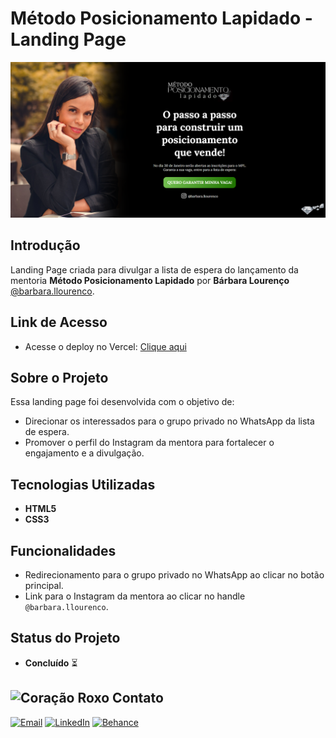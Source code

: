 #  Método Posicionamento Lapidado - Landing Page
![Preview](./imgs/Preview_MLP_WaitingList.PNG)

## **Introdução**  
Landing Page criada para divulgar a lista de espera do lançamento da mentoria **Método Posicionamento Lapidado** por **Bárbara Lourenço** [@barbara.llourenco](https://www.instagram.com/barbara.llourenco).


## **Link de Acesso**  

- Acesse o deploy no Vercel: [Clique aqui](https://posicionamento-lapidado.vercel.app/)


## **Sobre o Projeto**  
Essa landing page foi desenvolvida com o objetivo de:  
- Direcionar os interessados para o grupo privado no WhatsApp da lista de espera.  
- Promover o perfil do Instagram da mentora para fortalecer o engajamento e a divulgação.


## **Tecnologias Utilizadas**  
- **HTML5**  
- **CSS3**


## **Funcionalidades**  
- Redirecionamento para o grupo privado no WhatsApp ao clicar no botão principal.  
- Link para o Instagram da mentora ao clicar no handle `@barbara.llourenco`.


## **Status do Projeto**  
- **Concluído** ⏳


## <img alt="Coração Roxo" height="15" src="https://github.com/suuzanemoura/suuzanemoura/assets/104701271/ce158244-38f2-4162-b0a4-24b1cfa66ef8"> **Contato**  
[![Email](https://img.shields.io/badge/-Gmail-EBE2F1?style=for-the-badge&logo=gmail&logoColor=460C68)](mailto:suuzanemoura@gmail.com)
[![LinkedIn](https://img.shields.io/badge/LinkedIn-EBE2F1?style=for-the-badge&logo=linkedin&logoColor=460C68)](https://www.linkedin.com/in/suuzanemoura)
[![Behance](https://img.shields.io/badge/-Behance-EBE2F1?style=for-the-badge&logo=behance&logoColor=460C68)](https://www.behance.net/suzanemoura)

